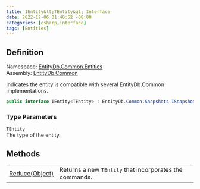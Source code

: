 ```yaml
---
title: IEntity&lt;TEntity&gt; Interface
date: 2022-12-06 01:40:52 -08:00
categories: [csharp,interface]
tags: [Entities]
---
```


## Definition
Namespace: <a href='/posts/csharp.namespace.entitydb.common.entities/'>EntityDb.Common.Entities</a><br />
Assembly: <a href='/posts/csharp.assembly.entitydb.common/'>EntityDb.Common</a><br />

Indicates the entity is compatible with several EntityDb.Common implementations.

```cs
public interface IEntity<TEntity> : EntityDb.Common.Snapshots.ISnapshot<TEntity>
```
### Type Parameters
`TEntity`<br />The type of the entity.
## Methods
<table><tr><td><!--/posts/csharp.notimplemented.entitydb.common.entities.ientity-1.reduce/--><a href='#'>Reduce(Object)</a></td><td>
Returns a new <code class='language-plaintext highlighter-rouge'>TEntity</code> that incorporates the commands.
</td></tr></table>
